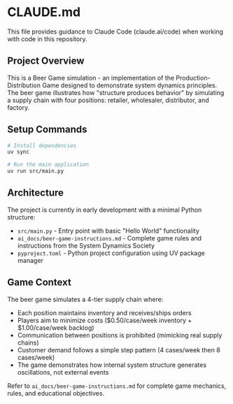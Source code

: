 # CLAUDE.md

This file provides guidance to Claude Code (claude.ai/code) when working with code in this repository.

## Project Overview

This is a Beer Game simulation - an implementation of the Production-Distribution Game designed to demonstrate system dynamics principles. The beer game illustrates how "structure produces behavior" by simulating a supply chain with four positions: retailer, wholesaler, distributor, and factory.

## Setup Commands

```bash
# Install dependencies
uv sync

# Run the main application
uv run src/main.py
```

## Architecture

The project is currently in early development with a minimal Python structure:

- `src/main.py` - Entry point with basic "Hello World" functionality
- `ai_docs/beer-game-instructions.md` - Complete game rules and instructions from the System Dynamics Society
- `pyproject.toml` - Python project configuration using UV package manager

## Game Context

The beer game simulates a 4-tier supply chain where:
- Each position maintains inventory and receives/ships orders
- Players aim to minimize costs ($0.50/case/week inventory + $1.00/case/week backlog)
- Communication between positions is prohibited (mimicking real supply chains)
- Customer demand follows a simple step pattern (4 cases/week then 8 cases/week)
- The game demonstrates how internal system structure generates oscillations, not external events

Refer to `ai_docs/beer-game-instructions.md` for complete game mechanics, rules, and educational objectives.